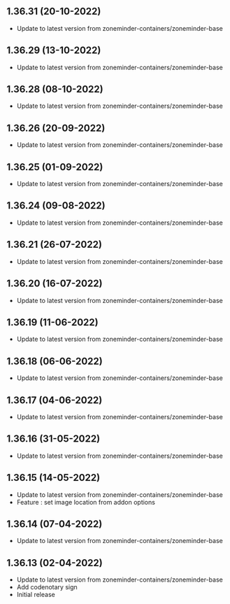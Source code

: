 
## 1.36.31 (20-10-2022)
- Update to latest version from zoneminder-containers/zoneminder-base

## 1.36.29 (13-10-2022)
- Update to latest version from zoneminder-containers/zoneminder-base

## 1.36.28 (08-10-2022)
- Update to latest version from zoneminder-containers/zoneminder-base

## 1.36.26 (20-09-2022)
- Update to latest version from zoneminder-containers/zoneminder-base

## 1.36.25 (01-09-2022)
- Update to latest version from zoneminder-containers/zoneminder-base

## 1.36.24 (09-08-2022)
- Update to latest version from zoneminder-containers/zoneminder-base

## 1.36.21 (26-07-2022)
- Update to latest version from zoneminder-containers/zoneminder-base

## 1.36.20 (16-07-2022)
- Update to latest version from zoneminder-containers/zoneminder-base

## 1.36.19 (11-06-2022)
- Update to latest version from zoneminder-containers/zoneminder-base

## 1.36.18 (06-06-2022)
- Update to latest version from zoneminder-containers/zoneminder-base

## 1.36.17 (04-06-2022)
- Update to latest version from zoneminder-containers/zoneminder-base

## 1.36.16 (31-05-2022)
- Update to latest version from zoneminder-containers/zoneminder-base

## 1.36.15 (14-05-2022)
- Update to latest version from zoneminder-containers/zoneminder-base
- Feature : set image location from addon options

## 1.36.14 (07-04-2022)
- Update to latest version from zoneminder-containers/zoneminder-base

## 1.36.13 (02-04-2022)
- Update to latest version from zoneminder-containers/zoneminder-base
- Add codenotary sign
- Initial release
